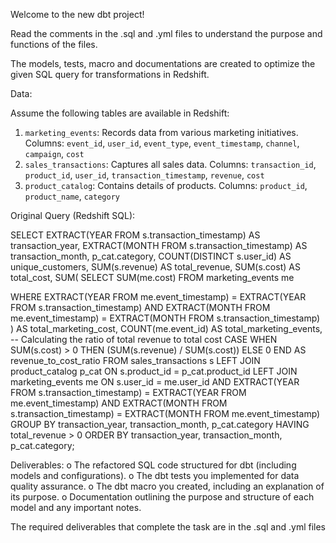 Welcome to the new dbt project!

Read the comments in the .sql and .yml files to understand the purpose and functions of the files.

The models, tests, macro and documentations are created to optimize the given SQL query for transformations in Redshift.


Data:

Assume the following tables are available in Redshift:
1. `marketing_events`: Records data from various marketing initiatives.
 Columns: `event_id`, `user_id`, `event_type`, `event_timestamp`,
`channel`, `campaign`, `cost`
2. `sales_transactions`: Captures all sales data.
 Columns: `transaction_id`, `product_id`, `user_id`,
`transaction_timestamp`, `revenue`, `cost`
3. `product_catalog`: Contains details of products.
 Columns: `product_id`, `product_name`, `category`



Original Query (Redshift SQL):

SELECT
EXTRACT(YEAR FROM s.transaction_timestamp) AS transaction_year,
EXTRACT(MONTH FROM s.transaction_timestamp) AS
transaction_month,
p_cat.category,
COUNT(DISTINCT s.user_id) AS unique_customers,
SUM(s.revenue) AS total_revenue,
SUM(s.cost) AS total_cost,
SUM(
SELECT SUM(me.cost)
FROM marketing_events me

WHERE EXTRACT(YEAR FROM me.event_timestamp) = EXTRACT(YEAR
FROM s.transaction_timestamp)
AND EXTRACT(MONTH FROM me.event_timestamp) = EXTRACT(MONTH
FROM s.transaction_timestamp)
) AS total_marketing_cost,
COUNT(me.event_id) AS total_marketing_events,
-- Calculating the ratio of total revenue to total cost
CASE
WHEN SUM(s.cost) > 0 THEN (SUM(s.revenue) / SUM(s.cost))
ELSE 0
END AS revenue_to_cost_ratio
FROM
sales_transactions s
LEFT JOIN product_catalog p_cat ON s.product_id = p_cat.product_id
LEFT JOIN marketing_events me ON s.user_id = me.user_id
AND EXTRACT(YEAR FROM s.transaction_timestamp) = EXTRACT(YEAR FROM
me.event_timestamp)
AND EXTRACT(MONTH FROM s.transaction_timestamp) = EXTRACT(MONTH FROM
me.event_timestamp)
GROUP BY
transaction_year, transaction_month, p_cat.category
HAVING
total_revenue > 0
ORDER BY transaction_year, transaction_month, p_cat.category;


Deliverables:
o The refactored SQL code structured for dbt (including models and configurations).
o The dbt tests you implemented for data quality assurance.
o The dbt macro you created, including an explanation of its purpose.
o Documentation outlining the purpose and structure of each model and any
important notes.


The required deliverables that complete the task are in the .sql and .yml files